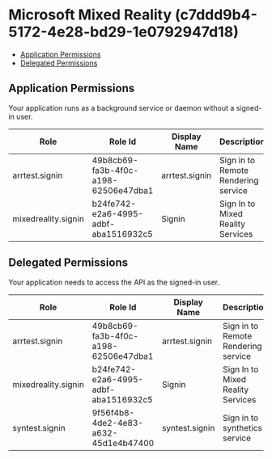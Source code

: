# Microsoft Mixed Reality (c7ddd9b4-5172-4e28-bd29-1e0792947d18)
- [Application Permissions](#application-permissions)
- [Delegated Permissions](#delegated-permissions)

## Application Permissions
Your application runs as a background service or daemon without a signed-in user.

| Role | Role Id | Display Name | Description |
|---|---|---|---|
| arrtest.signin | 49b8cb69-fa3b-4f0c-a198-62506e47dba1 | arrtest.signin | Sign in to Remote Rendering service |
| mixedreality.signin | b24fe742-e2a6-4995-adbf-aba1516932c5 | Signin | Sign In to Mixed Reality Services |

## Delegated Permissions
Your application needs to access the API as the signed-in user. 

| Role | Role Id | Display Name | Description |
|---|---|---|---|
| arrtest.signin | 49b8cb69-fa3b-4f0c-a198-62506e47dba1 | arrtest.signin | Sign in to Remote Rendering service |
| mixedreality.signin | b24fe742-e2a6-4995-adbf-aba1516932c5 | Signin | Sign In to Mixed Reality Services |
| syntest.signin | 9f56f4b8-4de2-4e83-a632-45d1e4b47400 | syntest.signin | Sign in to synthetics service |

